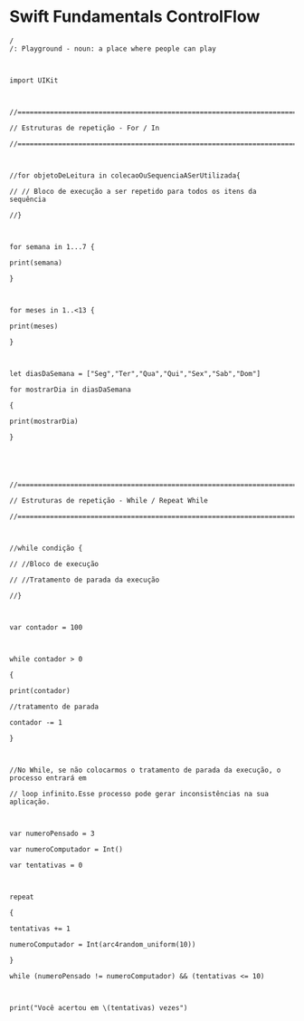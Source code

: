 # Swift Fundamentals ControlFlow

    /
    /: Playground - noun: a place where people can play
    
    
    
    import UIKit
    
    
    
    //==============================================================================
    
    // Estruturas de repetição - For / In
    
    //==============================================================================
    
    
    
    //for objetoDeLeitura in colecaoOuSequenciaASerUtilizada{
    
    // // Bloco de execução a ser repetido para todos os itens da sequência
    
    //}
    
    
    
    for semana in 1...7 {
    
    print(semana)
    
    }
    
    
    
    for meses in 1..<13 {
    
    print(meses)
    
    }
    
    
    
    let diasDaSemana = ["Seg","Ter","Qua","Qui","Sex","Sab","Dom"]
    
    for mostrarDia in diasDaSemana
    
    {
    
    print(mostrarDia)
    
    }
    
    
    
    
    
    //==============================================================================
    
    // Estruturas de repetição - While / Repeat While
    
    //==============================================================================
    
    
    
    //while condição {
    
    // //Bloco de execução
    
    // //Tratamento de parada da execução
    
    //}
    
    
    
    var contador = 100
    
    
    
    while contador > 0
    
    {
    
    print(contador)
    
    //tratamento de parada
    
    contador -= 1
    
    }
    
    
    
    //No While, se não colocarmos o tratamento de parada da execução, o processo entrará em
    
    // loop infinito.Esse processo pode gerar inconsistências na sua aplicação.
    
    
    
    var numeroPensado = 3
    
    var numeroComputador = Int()
    
    var tentativas = 0
    
    
    
    repeat
    
    {
    
    tentativas += 1
    
    numeroComputador = Int(arc4random_uniform(10))
    
    }
    
    while (numeroPensado != numeroComputador) && (tentativas <= 10)
    
    
    
    print("Você acertou em \(tentativas) vezes")



